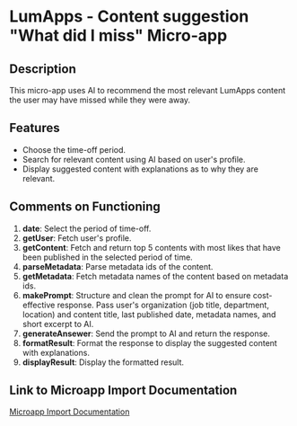 # LumApps - Content suggestion "What did I miss" Micro-app

## Description
This micro-app uses AI to recommend the most relevant LumApps content the user may have missed while they were away.

## Features
- Choose the time-off period.
- Search for relevant content using AI based on user's profile.
- Display suggested content with explanations as to why they are relevant.

## Comments on Functioning
1. **date**: Select the period of time-off.
2. **getUser**: Fetch user's profile.
3. **getContent**: Fetch and return top 5 contents with most likes that have been published in the selected period of time.
4. **parseMetadata**: Parse metadata ids of the content.
5. **getMetadata**: Fetch metadata names of the content based on metadata ids.
6. **makePrompt**: Structure and clean the prompt for AI to ensure cost-effective response. Pass user's organization (job title, department, location) and content title, last published date, metadata names, and short excerpt to AI.
7. **generateAnsewer**: Send the prompt to AI and return the response.
8. **formatResult**: Format the response to display the suggested content with explanations.
9. **displayResult**: Display the formatted result.

## Link to Microapp Import Documentation
[Microapp Import Documentation](https://docs.lumapps.com/docs/ls/content/6236515079535869/devportal-l48909819228353757)